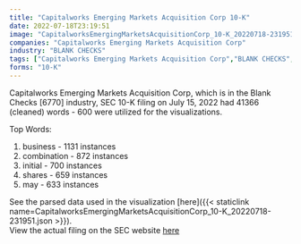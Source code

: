 ```yaml
---
title: "Capitalworks Emerging Markets Acquisition Corp 10-K"
date: 2022-07-18T23:19:51
image: "CapitalworksEmergingMarketsAcquisitionCorp_10-K_20220718-231951.png"
companies: "Capitalworks Emerging Markets Acquisition Corp"
industry: "BLANK CHECKS"
tags: ["Capitalworks Emerging Markets Acquisition Corp","BLANK CHECKS","07-15-2022","10-K"]
forms: "10-K"
---
```

Capitalworks Emerging Markets Acquisition Corp, which is in the Blank Checks [6770] industry, SEC 10-K filing on July 15, 2022 had 41366 (cleaned) words - 600 were utilized for the visualizations.

Top Words:
1. business - 1131 instances
2. combination - 872 instances
3. initial - 700 instances
4. shares - 659 instances
5. may - 633 instances


See the parsed data used in the visualization [here]({{< staticlink name=CapitalworksEmergingMarketsAcquisitionCorp_10-K_20220718-231951.json >}}).  
View the actual filing on the SEC website [here](https://www.sec.gov/Archives/edgar/data/1865248/0001104659-22-079928.txt)